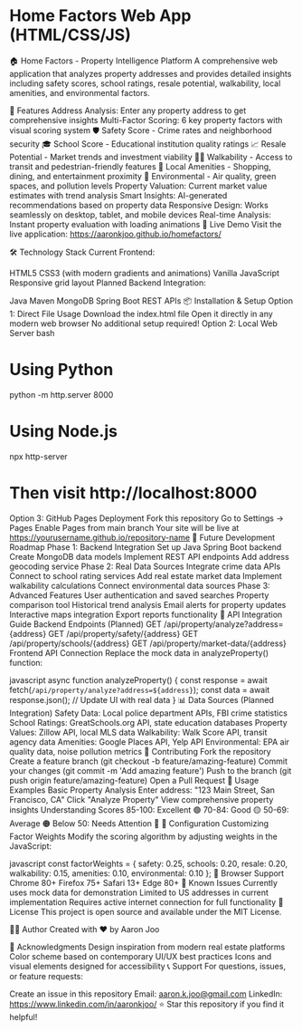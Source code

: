 # Home Factors Web App (HTML/CSS/JS)
🏠 Home Factors - Property Intelligence Platform
A comprehensive web application that analyzes property addresses and provides detailed insights including safety scores, school ratings, resale potential, walkability, local amenities, and environmental factors.

🌟 Features
Address Analysis: Enter any property address to get comprehensive insights
Multi-Factor Scoring: 6 key property factors with visual scoring system
🛡️ Safety Score - Crime rates and neighborhood security
🎓 School Score - Educational institution quality ratings
📈 Resale Potential - Market trends and investment viability
🚶‍♂️ Walkability - Access to transit and pedestrian-friendly features
🏪 Local Amenities - Shopping, dining, and entertainment proximity
🌱 Environmental - Air quality, green spaces, and pollution levels
Property Valuation: Current market value estimates with trend analysis
Smart Insights: AI-generated recommendations based on property data
Responsive Design: Works seamlessly on desktop, tablet, and mobile devices
Real-time Analysis: Instant property evaluation with loading animations
🚀 Live Demo
Visit the live application: https://aaronkjoo.github.io/homefactors/

🛠️ Technology Stack
Current Frontend:

HTML5
CSS3 (with modern gradients and animations)
Vanilla JavaScript
Responsive grid layout
Planned Backend Integration:

Java
Maven
MongoDB
Spring Boot REST APIs
📦 Installation & Setup
Option 1: Direct File Usage
Download the index.html file
Open it directly in any modern web browser
No additional setup required!
Option 2: Local Web Server
bash
# Using Python
python -m http.server 8000

# Using Node.js
npx http-server

# Then visit http://localhost:8000
Option 3: GitHub Pages Deployment
Fork this repository
Go to Settings → Pages
Enable Pages from main branch
Your site will be live at https://yourusername.github.io/repository-name
🔮 Future Development Roadmap
Phase 1: Backend Integration
 Set up Java Spring Boot backend
 Create MongoDB data models
 Implement REST API endpoints
 Add address geocoding service
Phase 2: Real Data Sources
 Integrate crime data APIs
 Connect to school rating services
 Add real estate market data
 Implement walkability calculations
 Connect environmental data sources
Phase 3: Advanced Features
 User authentication and saved searches
 Property comparison tool
 Historical trend analysis
 Email alerts for property updates
 Interactive maps integration
 Export reports functionality
🔌 API Integration Guide
Backend Endpoints (Planned)
GET /api/property/analyze?address={address}
GET /api/property/safety/{address}
GET /api/property/schools/{address}
GET /api/property/market-data/{address}
Frontend API Connection
Replace the mock data in analyzeProperty() function:

javascript
async function analyzeProperty() {
    const response = await fetch(`/api/property/analyze?address=${address}`);
    const data = await response.json();
    // Update UI with real data
}
📊 Data Sources (Planned Integration)
Safety Data: Local police department APIs, FBI crime statistics
School Ratings: GreatSchools.org API, state education databases
Property Values: Zillow API, local MLS data
Walkability: Walk Score API, transit agency data
Amenities: Google Places API, Yelp API
Environmental: EPA air quality data, noise pollution metrics
🤝 Contributing
Fork the repository
Create a feature branch (git checkout -b feature/amazing-feature)
Commit your changes (git commit -m 'Add amazing feature')
Push to the branch (git push origin feature/amazing-feature)
Open a Pull Request
📝 Usage Examples
Basic Property Analysis
Enter address: "123 Main Street, San Francisco, CA"
Click "Analyze Property"
View comprehensive property insights
Understanding Scores
85-100: Excellent 🟢
70-84: Good 🟡
50-69: Average 🟠
Below 50: Needs Attention 🔴
🔧 Configuration
Customizing Factor Weights
Modify the scoring algorithm by adjusting weights in the JavaScript:

javascript
const factorWeights = {
    safety: 0.25,
    schools: 0.20,
    resale: 0.20,
    walkability: 0.15,
    amenities: 0.10,
    environmental: 0.10
};
📱 Browser Support
Chrome 80+
Firefox 75+
Safari 13+
Edge 80+
🐛 Known Issues
Currently uses mock data for demonstration
Limited to US addresses in current implementation
Requires active internet connection for full functionality
📄 License
This project is open source and available under the MIT License.

👨‍💻 Author
Created with ❤️ by Aaron Joo

🙏 Acknowledgments
Design inspiration from modern real estate platforms
Color scheme based on contemporary UI/UX best practices
Icons and visual elements designed for accessibility
📞 Support
For questions, issues, or feature requests:

Create an issue in this repository
Email: aaron.k.joo@gmail.com
LinkedIn: https://www.linkedin.com/in/aaronkjoo/
⭐ Star this repository if you find it helpful!

